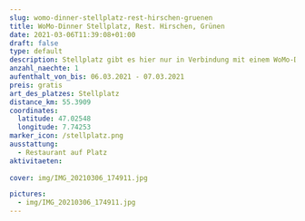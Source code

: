 ```yaml
---
slug: womo-dinner-stellplatz-rest-hirschen-gruenen
title: WoMo-Dinner Stellplatz, Rest. Hirschen, Grünen
date: 2021-03-06T11:39:08+01:00
draft: false
type: default
description: Stellplatz gibt es hier nur in Verbindung mit einem WoMo-Dinner. Oder gab es zu Coronazeiten auf jedenfall. Ob es heute noch so ist, ist ungewiss
anzahl_naechte: 1
aufenthalt_von_bis: 06.03.2021 - 07.03.2021
preis: gratis
art_des_platzes: Stellplatz
distance_km: 55.3909
coordinates:
  latitude: 47.02548
  longitude: 7.74253
marker_icon: /stellplatz.png
ausstattung:
  - Restaurant auf Platz
aktivitaeten:
  
cover: img/IMG_20210306_174911.jpg

pictures:
  - img/IMG_20210306_174911.jpg
---
```

